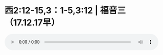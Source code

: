 # 西2:12-15,3：1-5,3:12 | 福音三（17.12.17早）

<audio style="width: 100%;" preload="false" controls controlslist="nodownload"><source src="//file.simai.life/audio/mp3/old/18126.mp3" type="audio/mpeg">Your browser does not support the audio element.</audio>


